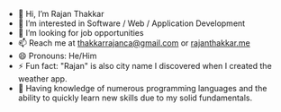 - 👋 Hi, I’m Rajan Thakkar
- 👀 I’m interested in Software / Web / Application Development 
- 💞️ I’m looking for job opportunities 
- 📫 Reach me at thakkarrajanca@gmail.com  or [rajanthakkar.me](https://www.rajanthakkar.me/)
- 😄 Pronouns: He/Him
- ⚡ Fun fact: "Rajan" is also city name I discovered when I created the weather app.
- 🥷 Having knowledge of numerous programming languages and the ability to quickly learn new skills due to my solid fundamentals.
<!---
ThakkarRajan/ThakkarRajan is a ✨ special ✨ repository because its `README.md` (this file) appears on your GitHub profile.
You can click the Preview link to take a look at your changes.
--->
